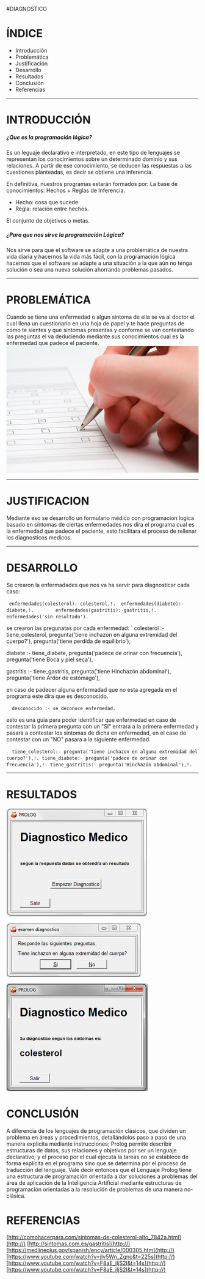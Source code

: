 #DIAGNOSTICO


# ÍNDICE


- Introducción
- Problemática
- Justificación
- Desarrollo
- Resultados
- Conclusión
- Referencias

* * *

# INTRODUCCIÓN

##### ¿Que es la programación lógica?
Es un leguaje declarativo e interpretado, en este tipo de lenguajes se representan los conocimientos sobre  un determinado dominio y sus relaciones. A partir de ese conocimiento, se deducen las respuestas a las cuestiones planteadas, es decir se obtiene una inferencia.


En definitiva, nuestros programas estarán formados por:
La base de conocimientos: Hechos + Reglas de Inferencia.

- 	Hecho: cosa que sucede.
-  	Regla: relación entre hechos.

El conjunto de objetivos o metas.

##### ¿Para que nos sirve la programación Lógica?

Nos sirve para que el software se adapte a una problemática de nuestra vida diaria y hacernos la vida más fácil, con la programación lógica hacernos que el software se adapte a una situación a la que aún no tenga solución o sea una nueva solución ahorrando problemas pasados.
* * *
# PROBLEMÁTICA
Cuando se tiene una enfermedad o algun sintoma de ella se va al doctor el cual llena un cuestionario en una hoja de papel y te hace preguntas de como te sientes y que sintomas presentas y conforme se van contestando las preguntas el va deduciendo mediante sus conocimientos cual es la enfermedad que padece el paciente.
![](https://github.com/edghareii/proyecto/blob/master/encuesta.jpg)

* * *
# JUSTIFICACION
Mediante eso se desarrollo un formulario médico con programacion logica basado en síntomas de ciertas enfermedades nos dira el programa cual es la enfermedad que padece el paciente, esto facilitara el proceso de rellenar los diagnosticos medicos.
* * *
# DESARROLLO

Se crearon la enfermadades que nos va ha servir para diagnosticar cada caso:

``  enfermedades(colesterol):-colesterol,!. 
   enfermedades(diabete):-diabete,!.       
   enfermedades(gastritis):-gastritis,!.   
   enfermedades('sin resultado').    ``

se crearon las pregunatas por cada enfermedad:
`  colesterol :- tiene_colesterol,
   pregunta('tiene inchazon en alguna extremidad del cuerpo?'),
   pregunta('tiene perdida de equilibrio'),

   diabete :- tiene_diabete,
   pregunta('padece de orinar con frecuencia'),
   pregunta('tiene Boca y piel seca'),

   gastritis :- tiene_gastritis,
   pregunta('tiene Hinchazón abdominal'),
   pregunta('tiene Ardor de estómago'),`

en caso de padecer alguna enfermadad que no esta agregada en el programa este dira que es desconocido.

`  desconocido :- se_deconoce_enfermedad.`

esto es una guia para poder identificar que enfermedad en caso de contestar la primera pregunta  con un "SI" entrara a la primera enfermedad y pasara a contestar los sintomas de dicha en enfermedad, en el caso de contestar con un "NO" pasara a la siguiente enfermedad.

`  tiene_colesterol:- pregunta('tiene inchazon en alguna extremidad del cuerpo?'),!.
   tiene_diabete:- pregunta('padece de orinar con frecuencia'),!.
   tiene_gastritis:- pregunta('Hinchazón abdominal'),!.`
* * *

# RESULTADOS

![](https://github.com/edghareii/proyecto/blob/master/interfaz1.JPG)


![](https://github.com/edghareii/proyecto/blob/master/interfaz2.JPG)


![](https://github.com/edghareii/proyecto/blob/master/interfaz3.JPG)






# CONCLUSIÓN
A diferencia  de los lenguajes de programación clásicos, que dividen un problema en áreas y procedimientos, detallándolos paso a paso de una manera explicita mediante instrucciones;  Prolog permite describir estructuras de datos,  sus relaciones y objetivos por ser un lenguaje declarativo; y el proceso por el cual ejecuta la tareas no se establece de forma explícita en el programa sino que se determina por el  proceso de traducción del lenguaje. Vale decir entonces que el Lenguaje Prolog tiene una estructura de programación orientada a dar soluciones a  problemas del  área de aplicación de la Inteligencia Artificial mediante estructuras de programación orientadas a la  resolución de problemas de una manera no-clásica.




# REFERENCIAS
[http://comohacerpara.com/sintomas-de-colesterol-alto_7842a.html](http://)
[http://sintomas.com.es/gastritis](http://)
[https://medlineplus.gov/spanish/ency/article/000305.htm](http://)
[https://www.youtube.com/watch?v=jIv5Wn_Zgnc&t=225s](http://)
[https://www.youtube.com/watch?v=F8aE_iIjS2I&t=14s](http://)
[https://www.youtube.com/watch?v=F8aE_iIjS2I&t=14s](http://)


